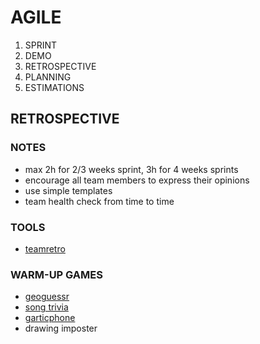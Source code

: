 # AGILE

1. SPRINT
1. DEMO
1. RETROSPECTIVE
1. PLANNING
1. ESTIMATIONS


## RETROSPECTIVE

### NOTES

* max 2h for 2/3 weeks sprint, 3h for 4 weeks sprints
* encourage all team members to express their opinions
* use simple templates
* team health check from time to time


### TOOLS

* [teamretro](https://www.teamretro.com/)


### WARM-UP GAMES

* [geoguessr](https://www.geoguessr.com/)
* [song trivia](https://songtrivia2.io/)
* [garticphone](https://garticphone.com/)
* drawing imposter
